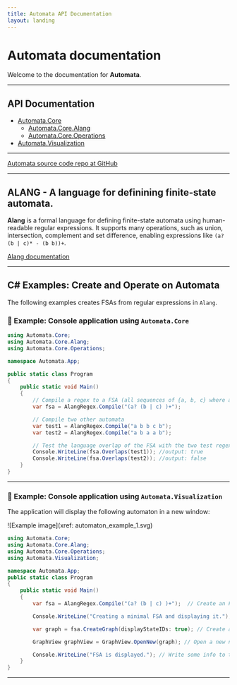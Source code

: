 ```yaml
---
title: Automata API Documentation
layout: landing
---
```


# Automata documentation

Welcome to the documentation for **Automata**.

---


## API Documentation

- [Automata.Core](xref:Automata.Core)  
    - [Automata.Core.Alang](xref:Automata.Core.Alang)
    - [Automata.Core.Operations](xref:Automata.Core.Operations)
- [Automata.Visualization](xref:Automata.Visualization)  


---
[Automata source code repo at GitHub](https://github.com/HexMerlin/Automata)

---

## ALANG - A language for definining finite-state automata. 

**Alang** is a formal language for defining finite-state automata using human-readable regular expressions. 
It supports many operations, such as union, intersection, complement and set difference, 
enabling expressions like `(a? (b | c)* - (b b))+`. 

[Alang documentation](ALANG.md)

---

## C# Examples: Create and Operate on Automata

The following examples creates FSAs from regular expressions in `Alang`. 

### :page_facing_up: Example: Console application using `Automata.Core`
```csharp
using Automata.Core;
using Automata.Core.Alang;
using Automata.Core.Operations;

namespace Automata.App;

public static class Program
{
    public static void Main()
    {
        // Compile a regex to a FSA (all sequences of {a, b, c} where any 'a' must be followed by 'b' or 'c')
        var fsa = AlangRegex.Compile("(a? (b | c) )+");

        // Compile two other automata
        var test1 = AlangRegex.Compile("a b b c b");
        var test2 = AlangRegex.Compile("a b a a b");

        // Test the language overlap of the FSA with the two test regexes
        Console.WriteLine(fsa.Overlaps(test1)); //output: true
        Console.WriteLine(fsa.Overlaps(test2)); //output: false
    }
}

```
---

### :page_facing_up: Example: Console application using `Automata.Visualization`

The application will display the following automaton in a new window:

![Example image](xref: automaton_example_1.svg)

```csharp
using Automata.Core;
using Automata.Core.Alang;
using Automata.Core.Operations;
using Automata.Visualization;

namespace Automata.App;
public static class Program
{
    public static void Main()
    {
        var fsa = AlangRegex.Compile("(a? (b | c) )+");  // Create an FSA from a regex

        Console.WriteLine("Creating a minimal FSA and displaying it."); // Write some info to the console

        var graph = fsa.CreateGraph(displayStateIDs: true); // Create a graph object (FSA with layout) 

        GraphView graphView = GraphView.OpenNew(graph); // Open a new non-modal window that displays the graph

        Console.WriteLine("FSA is displayed."); // Write some info to the console
    }
}

```
---
